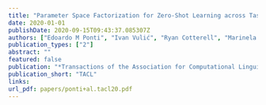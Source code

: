 ```yaml
---
title: "Parameter Space Factorization for Zero-Shot Learning across Tasks and Languages"
date: 2020-01-01
publishDate: 2020-09-15T09:43:37.085307Z
authors: ["Edoardo M Ponti", "Ivan Vulić", "Ryan Cotterell", "Marinela Parovic", "Roi Reichart", "Anna Korhonen"]
publication_types: ["2"]
abstract: ""
featured: false
publication: "*Transactions of the Association for Computational Linguistics*"
publication_short: "TACL"
links:
url_pdf: papers/ponti+al.tacl20.pdf
---
```


